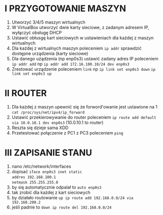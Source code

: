 # I PRZYGOTOWANIE MASZYN
1. Utworzyć 3/4/5 maszyn wirtualnych
2. W VirtualBox utworzyć dwie karty sieciowe, z zadanym adresem IP, wyłączyć obsługę DHCP
3. Ustawić obłusgę kart sieciowych w ustawieniach dla każdej z maszyn wirtualnych 
4. Dla każdej z wirtualnych maszyn poleceniem ```ip addr``` sprawdzić dostępne urządzenia (karty sieciowe)
5. Dla danego użądzenia (np enp0s3) ustawić zadany adres IP poleceniem ```ip addr add``` np ```ip addr add 172.16.100.10/24 dev enp0s3```
6. Zrestować urządzenie poleceniem ```link``` np ```ip link set enp0s3 down``` ```ip link set enp0s3 up```

# II ROUTER
1. Dla każdej z maszyn upewnić się że forword'owanie jest ustawione na 1 ```cat /proc/sys/net/ipv4/ip_forward```
2. Ustawić przekierowywanie do router poleceniem ```ip route add default via 10.0.10.1 dev enp0s3``` (10.0.10.1 to router)
3. Reszta się dzieje sama XDD
4. Przetestować połączenie z PC1 z PC3 poleceniem ```ping```

# III ZAPISANIE STANU 
1. nano /etc/network/interfaces
2. dopisać ```iface enp0s3 inet static```  
           ```addres 192.168.100.1```  
           ```netmask 255.255.255.0```  
3. by się automatycznie odpalał to ```auto enp0s3```
4. tak zrobić dla każdej z kart sieciowych 
5. by działało routowanie ``up ip route add 192.168.0.0/24 via 192.168.200.2``
6. jeśli padnie to        ``down ip route del 192.168.0.0/24``              
